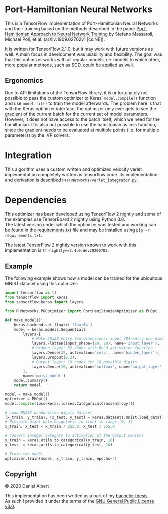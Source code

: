 # Port-Hamiltonian Neural Networks
This is a TensorFlow implementation of Port-Hamiltonian Neural Networks and their training based on the methods described in the paper [Port-Hamiltonian Approach to Neural Network Training](https://arxiv.org/abs/1909.02702v1) by Stefano Massaroli, Michael Poli, et.al. (arXiv:1909.02702v1 [cs.NE]).

It is written for TensorFlow 2.1.0, but it may work with future versions as well.
A main focus in development was usability and flexibility.
The goal was that this optimizer works with all regular models, i.e. models to which other, more popular methods, such as SGD, could be applied as well.

## Ergonomics
Due to API limitations of the TensorFlow library, it is unfortunately not possible to pass the custom optimizer to Keras' `model.compile()` function and use `model.fit()` to train the model afterwards.
The problem here is that with the Keras optimizer interface, the optimizer only ever gets to see the gradient of the current batch for the current set of model parameters.
However, it does not have access to the batch itself, which we need for the hamiltonian.
It is also not possible to use the hamiltonian as loss function, since the gradient needs to be evaluated at multiple points (i.e. for multiple parameters) by the IVP solvers.

# Integration
This algorithm uses a custom written and optimized velocity verlet implementation completely written as tensorflow code.
Its implementation and derivation is described in [`PHNetworks/verlet_integrator.py`](PHNetworks/verlet_integrator.py).

# Dependencies
This optimizer has been developed using TensorFlow 2 nightly and some of the examples use TensorBoard 2 nightly using Python 3.8.  
The latest version under which the optimizer was tested and working can be found in the [requirements.txt](requirements.txt) file and may be installed using `pip -r requirements.txt`.

The latest TensorFlow 2 nightly version known to work with this implementation is `tf-nightly==2.4.0.dev20200703`.

## Example
The following example shows how a model can be trained for the ubiquitous MNIST dataset using this optimizer:
```python
import tensorflow as tf
from tensorflow import keras
from tensorflow.keras import layers

from PHNetworks.PHOptimizer import PortHamiltonianOptimizer as PHOpt

def make_model():
    keras.backend.set_floatx('float64')
    model = keras.models.Sequential(
        layers=[
            # Make 28x28-entry two-dimensional input 784-entry one-dimensional
            layers.Flatten(input_shape=(28, 28), name='input_layer'),
            # Hidden layer: 32 nodes with ReLU activation function
            layers.Dense(32, activation='relu', name='hidden_layer'),
            layers.Dropout(0.2),
            # Output layer: 10 nodes for 10 possible digits
            layers.Dense(10, activation='softmax', name='output_layer')
        ],
        name='mnist_model')
    model.summary()
    return model

model = make_model()
optimizer = PHOpt()
model.compile(loss=keras.losses.CategoricalCrossentropy())

# Load MNIST handwritten digits dataset
(x_train, y_train), (x_test, y_test) = keras.datasets.mnist.load_data()
# Prescale pixel byte brightness to float in range [0, 1]
x_train, x_test = x_train / 255.0, x_test / 255.0

# Convert integer category to activation of the output neurons
y_train = keras.utils.to_categorical(y_train, 10)
y_test  = keras.utils.to_categorical(y_test, 10)

# Train the model
optimizer.train(model, x_train, y_train, epochs=4)
```

## Copyright
&copy; 2020 Daniel Albert

This implementation has been written as a part of my [bachelor thesis](https://proj.esclear.de/bachelor-thesis).  
As such I provided it under the terms of the [GNU General Public License v3.0](LICENSE).
